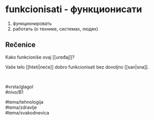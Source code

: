 # funkcionisati - функционисати

1. функционировать  
2. работать (о технике, системах, людях)

## Rečenice

Kako funkcioniše ovaj [[uređaj]]?

Vaše telo [[hteti|neće]] dobro funkcionisati bez dovoljno [[san|sna]].

<br>

#vrsta/glagol  
#nivo/B1  

#tema/tehnologija  
#tema/zdravlje  
#tema/svakodnevica  
